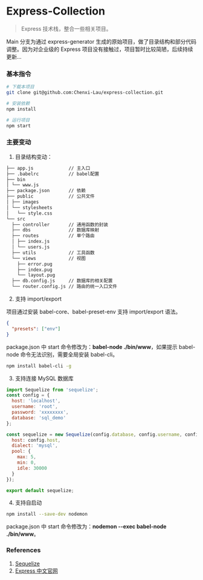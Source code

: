 <!--
 * @Author: 刘晨曦 <lcxcsy@126.com>
 * @Date: 2021-03-18 10:04:42
 * @LastEditTime: 2021-09-08 17:06:35
 * @LastEditors: Please set LastEditors
 * @Description: README
 * @FilePath: \node-jwt-demo\express-based\README.md
-->

# Express-Collection

> Express 技术栈，整合一些相关项目。

Main 分支为通过 express-generator 生成的原始项目，做了目录结构和部分代码调整。因为对企业级的 Express 项目没有接触过，项目暂时比较简陋，后续持续更新...

### 基本指令

```sh
# 下载本项目
git clone git@github.com:Chenxi-Lau/express-collection.git

# 安装依赖
npm install

# 运行项目
npm start
```

### 主要变动

1. 目录结构变动：

```sh
├── app.js             // 主入口
├── .babelrc           // babel配置
├── bin
│ └── www.js
├── package.json       // 依赖
├── public             // 公共文件
│ ├── images
│ └── stylesheets
│   └── style.css
└── src
  ├── controller       // 通用函数的封装
  ├── dbs              // 数据库映射
  ├── routes           // 单个路由
  │ ├── index.js
  │ └── users.js
  ├── utils            // 工具函数
  └── views            // 视图
    ├── error.pug
    ├── index.pug
    └── layout.pug
  ├── db.config.js     // 数据库的相关配置
  └── router.config.js // 路由的统一入口文件
```

2. 支持 import/export

项目通过安装 babel-core、babel-preset-env 支持 import/export 语法。

```json
{
  "presets": ["env"]
}
```

package.json 中 start 命令修改为：**babel-node ./bin/www**，如果提示 babel-node 命令无法识别，需要全局安装 babel-cli。

```sh
npm install babel-cli -g
```

3. 支持连接 MySQL 数据库

```js
import Sequelize from 'sequelize';
const config = {
  host: 'localhost',
  username: 'root',
  password: 'xxxxxxxx',
  database: 'sql_demo'
};

const sequelize = new Sequelize(config.database, config.username, config.password, {
  host: config.host,
  dialect: 'mysql',
  pool: {
    max: 5,
    min: 0,
    idle: 30000
  }
});

export default sequelize;
```

4. 支持自启动

```sh
npm install --save-dev nodemon
```

package.json 中 start 命令修改为：**nodemon --exec babel-node ./bin/www**。

### References

1. [Sequelize](https://www.liaoxuefeng.com/wiki/1022910821149312/1101571555324224)
2. [Express 中文官网](https://www.expressjs.com.cn/)
